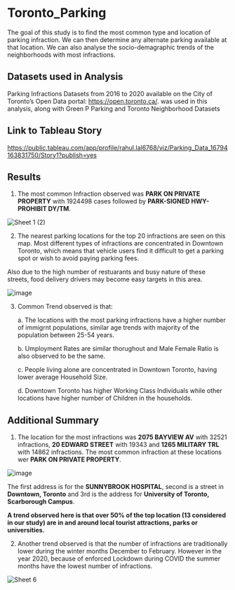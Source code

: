 # Toronto_Parking

The goal of this study is to find the most common type and location of parking infraction. We can then determine any alternate parking available at that location.
We can also analyse the socio-demagraphic trends of the neighborhoods with most infractions.

## Datasets used in Analysis

Parking Infractions Datasets from 2016 to 2020 available on the City of Toronto’s Open Data portal: https://open.toronto.ca/. was used in this analysis, along with Green P Parking and Toronto Neighborhood Datasets

## Link to Tableau Story

https://public.tableau.com/app/profile/rahul.lal6768/viz/Parking_Data_16794163831750/Story1?publish=yes

## Results

1. The most common Infraction observed was **PARK ON PRIVATE PROPERTY** with 1924498 cases followed by **PARK-SIGNED HWY-PROHIBIT DY/TM**.

![Sheet 1 (2)](https://user-images.githubusercontent.com/100053788/227013126-fe0cdceb-221f-45b5-9404-f6c8b6dc532b.png)

2. The nearest parking locations for the top 20 infractions are seen on this map. Most different types of infractions are concentrated in Downtown Toronto, which means that vehicle users find it difficult to get a parking spot or wish to avoid paying parking fees.

Also due to the high number of restuarants and busy nature of these streets, food delivery drivers may become easy targets in this area.

![image](https://user-images.githubusercontent.com/100053788/227013535-5c9fbd57-f620-421f-b1cf-c8828e755c92.png)

3. Common Trend observed is that:

    a. The locations with the most parking infractions have a higher number of immigrnt populations, similar age trends with majority of the population between 25-54 years.
    
    b. Umployment Rates are similar thorughout and Male Female Ratio is also observed to be the same.
    
    c. People living alone are concentrated in Downtown Toronto, having lower average Household Size.
    
    d. Downtown Toronto has higher Working Class Individuals while other locations have higher number of Children in the households.



## Additional Summary

1. The location for the most infractions was **2075 BAYVIEW AV** with 32521 infractions, **20 EDWARD STREET** with 19343 and **1265 MILITARY TRL** with 14862 infractions. The most common infraction at these locations wer **PARK ON PRIVATE PROPERTY**.

![image](https://user-images.githubusercontent.com/100053788/226933073-246517f4-f85e-44e2-9076-10f0f9e13ff5.png)

The first address is for the **SUNNYBROOK HOSPITAL**, second is a street in **Downtown, Toronto** and 3rd is the address for **University of Toronto, Scarborough Campus**. 

**A trend observed here is that over 50% of the top location (13 considered in our study) are in and around local tourist attractions, parks or universities.**

2. Another trend observed is that the number of infractions are traditionally lower during the winter months December to February. However in the year 2020, because of enforced Lockdown during COVID the summer months have the lowest number of infractions.

![Sheet 6](https://user-images.githubusercontent.com/100053788/227016261-9d1a335d-4f96-4b32-91be-bc1b14c6cb0c.png)
